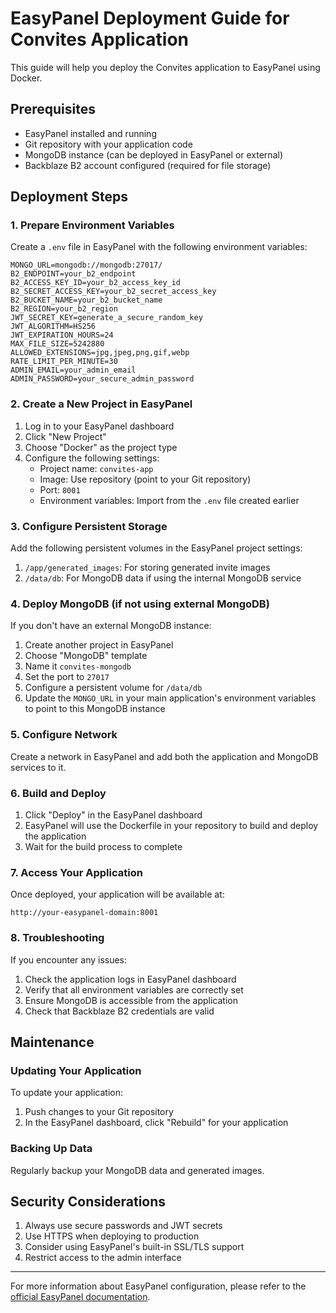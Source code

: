 # EasyPanel Deployment Guide for Convites Application

This guide will help you deploy the Convites application to EasyPanel using Docker.

## Prerequisites

- EasyPanel installed and running
- Git repository with your application code
- MongoDB instance (can be deployed in EasyPanel or external)
- Backblaze B2 account configured (required for file storage)

## Deployment Steps

### 1. Prepare Environment Variables

Create a `.env` file in EasyPanel with the following environment variables:

```
MONGO_URL=mongodb://mongodb:27017/
B2_ENDPOINT=your_b2_endpoint
B2_ACCESS_KEY_ID=your_b2_access_key_id
B2_SECRET_ACCESS_KEY=your_b2_secret_access_key
B2_BUCKET_NAME=your_b2_bucket_name
B2_REGION=your_b2_region
JWT_SECRET_KEY=generate_a_secure_random_key
JWT_ALGORITHM=HS256
JWT_EXPIRATION_HOURS=24
MAX_FILE_SIZE=5242880
ALLOWED_EXTENSIONS=jpg,jpeg,png,gif,webp
RATE_LIMIT_PER_MINUTE=30
ADMIN_EMAIL=your_admin_email
ADMIN_PASSWORD=your_secure_admin_password
```

### 2. Create a New Project in EasyPanel

1. Log in to your EasyPanel dashboard
2. Click "New Project"
3. Choose "Docker" as the project type
4. Configure the following settings:
   - Project name: `convites-app`
   - Image: Use repository (point to your Git repository)
   - Port: `8001`
   - Environment variables: Import from the `.env` file created earlier

### 3. Configure Persistent Storage

Add the following persistent volumes in the EasyPanel project settings:

1. `/app/generated_images`: For storing generated invite images
2. `/data/db`: For MongoDB data if using the internal MongoDB service

### 4. Deploy MongoDB (if not using external MongoDB)

If you don't have an external MongoDB instance:

1. Create another project in EasyPanel
2. Choose "MongoDB" template
3. Name it `convites-mongodb`
4. Set the port to `27017`
5. Configure a persistent volume for `/data/db`
6. Update the `MONGO_URL` in your main application's environment variables to point to this MongoDB instance

### 5. Configure Network

Create a network in EasyPanel and add both the application and MongoDB services to it.

### 6. Build and Deploy

1. Click "Deploy" in the EasyPanel dashboard
2. EasyPanel will use the Dockerfile in your repository to build and deploy the application
3. Wait for the build process to complete

### 7. Access Your Application

Once deployed, your application will be available at:

```
http://your-easypanel-domain:8001
```

### 8. Troubleshooting

If you encounter any issues:

1. Check the application logs in EasyPanel dashboard
2. Verify that all environment variables are correctly set
3. Ensure MongoDB is accessible from the application
4. Check that Backblaze B2 credentials are valid

## Maintenance

### Updating Your Application

To update your application:

1. Push changes to your Git repository
2. In the EasyPanel dashboard, click "Rebuild" for your application

### Backing Up Data

Regularly backup your MongoDB data and generated images.

## Security Considerations

1. Always use secure passwords and JWT secrets
2. Use HTTPS when deploying to production
3. Consider using EasyPanel's built-in SSL/TLS support
4. Restrict access to the admin interface

---

For more information about EasyPanel configuration, please refer to the [official EasyPanel documentation](https://easypanel.io/docs).
